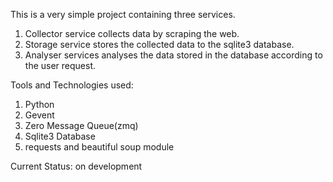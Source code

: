 This is a very simple project containing three services. 
1. Collector service collects data by scraping the web. 
2. Storage service stores the collected data to the sqlite3 database. 
3. Analyser services analyses the data stored in the database according to the user request. 

Tools and Technologies used:
1. Python
2. Gevent
3. Zero Message Queue(zmq)
4. Sqlite3 Database
5. requests and beautiful soup module

Current Status: on development